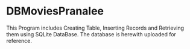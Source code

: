 # DBMoviesPranalee
This Program includes Creating Table, Inserting Records and Retrieving them using SQLite DataBase.
The database is herewith uploaded for reference.
